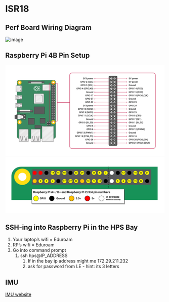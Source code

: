 # ISR18

## Perf Board Wiring Diagram

![image](https://github.com/VT-HPS/ISR18/blob/main/Pictures/HPS%20Perfboard%20Wiring%20Diagram.png)

## Raspberry Pi 4B Pin Setup

![image](https://github.com/VT-HPS/ISR18/blob/cea95439157fb11f8bce3168e55f9beddc98750a/Pictures/Raspberry_Pi_Pins.png)
![image](https://github.com/VT-HPS/ISR18/blob/cea95439157fb11f8bce3168e55f9beddc98750a/Pictures/Raspberry_Pi_Pin_Specs.png)

## SSH-ing into Raspberry Pi in the HPS Bay

1. Your laptop’s wifi  =  Eduroam
2. RP’s wifi  =  Eduroam
3. Go into command prompt
    1. ssh hps@IP_ADDRESS
        1. If in the bay ip address might me 172.29.211.232
        2. ask for password from LE - hint: its 3 letters

## IMU

[IMU website](https://ozzmaker.com/product/berryimu-accelerometer-gyroscope-magnetometer-barometricaltitude-sensor/)
